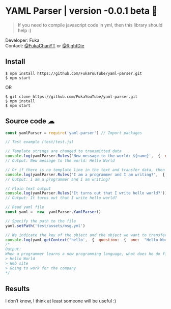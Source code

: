 # YAML Parser | version -0.0.1 beta 📝
> If you need to compile javascript code in yml, then this library should help :)  

Developer: Fuka  
Contact: [@FukaChanYT](https://t.me/FukaChanYT) or [@RightDie](https://t.me/RightDie)  

## Install
```
$ npm install https://github.com/FukaYouTube/yaml-parser.git
$ npm start
```
OR
```
$ git clone https://github.com/FukaYouTube/yaml-parser.git
$ npm install
$ npm start
```

## Source code ☁︎
```javascript
const yamlParser = require('yaml-parser') // Import packages

// Test example (test/test.js)

// Template strings are changed to transmitted data
console.log(yamlParser.Rules('New message to the world: ${name}',  {  name:  'Hello World!'  }))
// Output: New message to the world: Hello World

// Or if there is no template line in the text and transfer data, then this data will be ignored
console.log(yamlParser.Rules('I am a programmer and I am writing?',  {  name:  'Hello World'  }))
// Output: I am a programmer and I am writing?

// Plain text output
console.log(yamlParser.Rules('It turns out that I write hello world?'))
// Output: It turns out that I write hello world?

// Read yaml file
const yaml =  new  yamlParser.YamlParser()

// Specify the path to the file
yaml.setPath('test/assets/msg.yml')

// We indicate the key of the object and the object we want to transfer
console.log(yaml.getContext('hello',  {  question:  {  one:  "Hello World",  two:  "Web site",  three:  "Going to work for the company"  }  }))
/*
Output:
When a programmer learns a new programming language, what does he do first?
> Hello World
> Web site
> Going to work for the company
*/
```

## Results
I don’t know, I think at least someone will be useful :)
